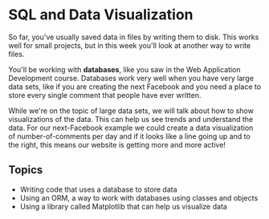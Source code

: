 # SQL and Data Visualization

So far, you've usually saved data in files by writing them to disk. This works well for small projects, but in this week you'll look at another way to write files.

You'll be working with **databases**, like you saw in the Web Application Development course. Databases work very well when you have very large data sets, like if you are creating the next Facebook and you need a place to store every single comment that people have ever written.

While we're on the topic of large data sets, we will talk about how to show visualizations of the data. This can help us see trends and understand the data. For our next-Facebook example we could create a data visualization of number-of-comments per day and if it looks like a line going up and to the right, this means our website is getting more and more active!

## Topics

* Writing code that uses a database to store data
* Using an ORM, a way to work with databases using classes and objects
* Using a library called Matplotlib that can help us visualize data


